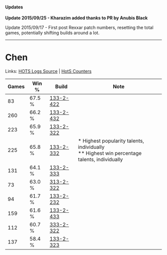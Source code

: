 #### Updates
**Update 2015/09/25 - Kharazim added thanks to PR by Anubis Black**

Update 2015/09/17 - First post Rexxar patch numbers, resetting the total games, potentially shifting builds around a lot.

***

# Chen

Links: [HOTS Logs Source](https://www.hotslogs.com/Sitewide/HeroDetails?Hero=Chen) | [HotS Counters](http://hotscounters.com/#/hero/Chen)

Games  | Win %  | Build     | Note
-----  | -----  | -----     | ----
83     | 67.5 % | [133-2-422](http://www.heroesfire.com/hots/talent-calculator/chen#hEj6) | 
260    | 66.2 % | [133-2-432](http://www.heroesfire.com/hots/talent-calculator/chen#hEjG) | 
223    | 65.9 % | [133-2-322](http://www.heroesfire.com/hots/talent-calculator/chen#hEhY) | 
225    | 65.8 % | [133-2-332](http://www.heroesfire.com/hots/talent-calculator/chen#hEhi) | * Highest popularity talents, individually <br/>** Highest win percentage talents, individually
131    | 64.1 % | [133-2-333](http://www.heroesfire.com/hots/talent-calculator/chen#hEhj) | 
73     | 63.0 % | [313-2-322](http://www.heroesfire.com/hots/talent-calculator/chen#o68Y) | 
94     | 61.7 % | [133-2-232](http://www.heroesfire.com/hots/talent-calculator/chen#hEg8) | 
159    | 61.6 % | [133-2-433](http://www.heroesfire.com/hots/talent-calculator/chen#hEjH) | 
112    | 60.7 % | [333-2-322](http://www.heroesfire.com/hots/talent-calculator/chen#oszY) | 
137    | 58.4 % | [133-2-323](http://www.heroesfire.com/hots/talent-calculator/chen#hEhZ) | 
